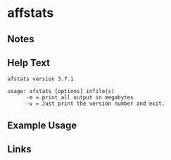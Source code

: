 # affstats

Notes
-------

Help Text
-------
```
afstats version 3.7.1

usage: afstats [options] infile(s)
      -m = print all output in megabytes
      -v = Just print the version number and exit.

```

Example Usage
-------

Links
-------

